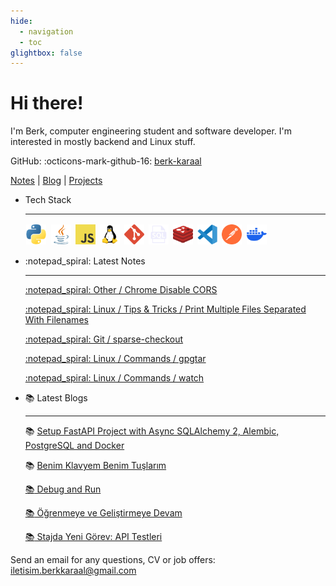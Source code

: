 ```yaml
---
hide:
  - navigation
  - toc
glightbox: false
---
```


<style>
.md-content__button.md-icon {
  display: none !important;
}
</style>

# Hi there!

I'm Berk, computer engineering student and software developer. I'm interested in mostly backend and
Linux stuff.

GitHub: :octicons-mark-github-16: [berk-karaal](https://github.com/berk-karaal/)

[Notes](./notes/index.md) | [Blog](./blog/index.md) | [Projects](./projects/index.md)

<style>
.skill-icon {
  width: 2rem;
  max-width: 100%;
  margin: 0.1rem;
}
</style>

<div class="grid cards" markdown>

-   Tech Stack

    ---
    <img src="./assets/skill-icons/python.png" alt="python" class="skill-icon"/>
    <img src="./assets/skill-icons/java.png" alt="java" class="skill-icon"/>
    <img src="./assets/skill-icons/js.png" alt="javascript" class="skill-icon"/>

    <img src="./assets/skill-icons/linux.png" alt="linux" class="skill-icon">
    <img src="./assets/skill-icons/git.png" alt="git" class="skill-icon">
    <img src="./assets/skill-icons/sql.png" alt="sql" class="skill-icon">
    <img src="./assets/skill-icons/redis.png" alt="redis" class="skill-icon"/>
    <img src="./assets/skill-icons/vscode.png" alt="vscode" class="skill-icon">
    <img src="./assets/skill-icons/postman.png" alt="postman" class="skill-icon">
    <img src="./assets/skill-icons/docker.png" alt="docker" class="skill-icon">
    

</div>

<div class="grid cards" markdown>

-   :notepad_spiral: Latest Notes

    ---
    [:notepad_spiral: Other / Chrome Disable CORS](./notes/other/chrome-disable-cors/index.md)

    [:notepad_spiral: Linux / Tips & Tricks / Print Multiple Files Separated With
    Filenames](./notes/linux/tips-and-tricks/print-multiple-files-separated-with-filename/index.md)

    [:notepad_spiral: Git / sparse-checkout](./notes/git/sparse-checkout/index.md)

    [:notepad_spiral: Linux / Commands / gpgtar](./notes/linux/commands/gpgtar/index.md)

    [:notepad_spiral: Linux / Commands / watch](./notes/linux/commands/watch/index.md)

-   :books: Latest Blogs

    ---

    :books: [Setup FastAPI Project with Async SQLAlchemy 2, Alembic, PostgreSQL and
    Docker](./blog/posts/2024-09-19-fastapi-setup/index.md)

    :books: [Benim Klavyem Benim
    Tuşlarım](./blog/posts/2023-12-06-benim-klavyem-benim-tuslarim/index.md)

    [:books: Debug and Run](./blog/posts/2022-09-30-debug-and-run/index.md)

    [:books: Öğrenmeye ve Geliştirmeye Devam](./blog/posts/2022-06-18-ogrenmeye-ve-gelistirmeye-devam/index.md)

    [:books: Stajda Yeni Görev: API Testleri](./blog/posts/2022-05-05-stajda-yeni-gorev-api-testleri/index.md)


</div>

Send an email for any questions, CV or job offers:
[iletisim.berkkaraal@gmail.com](mailto:iletisim.berkkaraal@gmail.com)
